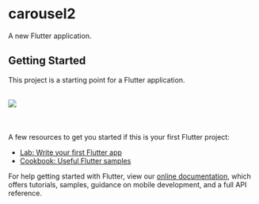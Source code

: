 # carousel2

A new Flutter application.

## Getting Started

This project is a starting point for a Flutter application.

<br />
<img src='asset/working.mp4'>
<br />
<br />
<br />
<br />
A few resources to get you started if this is your first Flutter project:

- [Lab: Write your first Flutter app](https://flutter.dev/docs/get-started/codelab)
- [Cookbook: Useful Flutter samples](https://flutter.dev/docs/cookbook)

For help getting started with Flutter, view our
[online documentation](https://flutter.dev/docs), which offers tutorials,
samples, guidance on mobile development, and a full API reference.
